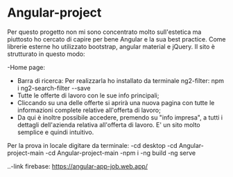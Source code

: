 # Angular-project

Per questo progetto non mi sono concentrato molto sull'estetica ma piuttosto ho cercato di capire per bene Angular e la sua best practice. 
Come librerie esterne ho utilizzato bootstrap, angular material e jQuery. Il sito è strutturato in questo modo:

-Home page: 
  - Barra di ricerca:
      Per realizzarla ho installato da terminale ng2-filter:
      npm i ng2-search-filter --save
  - Tutte le offerte di lavoro con le sue info principali;
  - Cliccando su una delle offerte si aprirà una nuova pagina con tutte le informazioni complete relative all'offerta di lavoro; 
  - Da qui è inoltre possibile
 accedere, premendo su "info impresa", a tutti i dettagli dell'azienda relativa all'offerta di lavoro.
 E' un sito molto semplice e quindi intuitivo.
 
 Per la prova in locale digitare da terminale:
 -cd desktop
 -cd Angular-project-main
 -cd Angular-project-main
 -npm i
 -ng build
 -ng serve
 
 ..-link firebase: https://angular-app-job.web.app/
